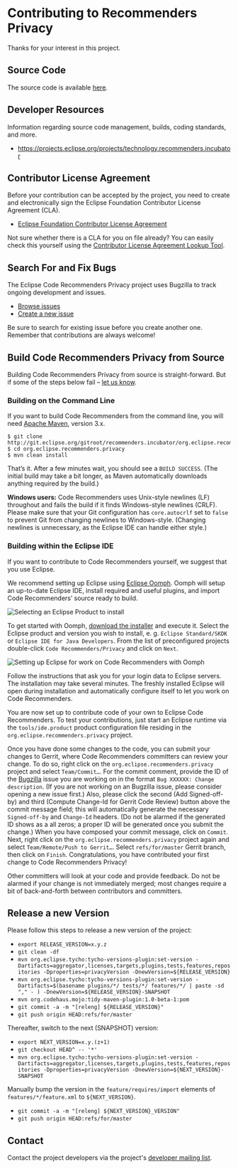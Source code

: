 Contributing to Recommenders Privacy
====================================

Thanks for your interest in this project.

Source Code
-----------

The source code is available [here](http://git.eclipse.org/c/recommenders.incubator/org.eclipse.recommenders.privacy.git/).

Developer Resources
-------------------

Information regarding source code management, builds, coding standards, and more.

- https://projects.eclipse.org/projects/technology.recommenders.incubator

Contributor License Agreement
-----------------------------

Before your contribution can be accepted by the project, you need to create and electronically sign the Eclipse Foundation Contributor License Agreement (CLA).

- [Eclipse Foundation Contributor License Agreement](http://www.eclipse.org/legal/CLA.php)

Not sure whether there is a CLA for you on file already?
You can easily check this yourself using the [Contributor License Agreement Lookup Tool](https://projects.eclipse.org/user/cla/validate).

Search For and Fix Bugs
-----------------------

The Eclipse Code Recommenders Privacy project uses Bugzilla to track ongoing development and issues.

- [Browse issues](https://bugs.eclipse.org/bugs/buglist.cgi?product=Recommenders.Incubator&component=Privacy)
- [Create a new issue](https://bugs.eclipse.org/bugs/enter_bug.cgi?product=Recommenders.Incubator&component=Privacy)

Be sure to search for existing issue before you create another one.
Remember that contributions are always welcome!

Build Code Recommenders Privacy from Source
-------------------------------------------

Building Code Recommenders Privacy from source is straight-forward.
But if some of the steps below fail – [let us know](https://dev.eclipse.org/mailman/listinfo/recommenders-dev "Developer Mailing List").

### Building on the Command Line

If you want to build Code Recommenders from the command line, you will need [Apache Maven](http://maven.apache.org/download.html), version 3.x.

    $ git clone http://git.eclipse.org/gitroot/recommenders.incubator/org.eclipse.recommenders.privacy.git
    $ cd org.eclipse.recommenders.privacy
    $ mvn clean install

That’s it.
After a few minutes wait, you should see a `BUILD SUCCESS`.
(The initial build may take a bit longer, as Maven automatically downloads anything required by the build.)

**Windows users:** Code Recommenders uses Unix-style newlines (LF) throughout and fails the build if it finds Windows-style newlines (CRLF).
Please make sure that your Git configuration has `core.autocrlf` set to `false` to prevent Git from changing newlines to Windows-style.
(Changing newlines is unnecessary, as the Eclipse IDE can handle either style.)

### Building within the Eclipse IDE

If you want to contribute to Code Recommenders yourself, we suggest that you use Eclipse.

We recommend setting up Eclipse using [Eclipse Oomph](http://www.eclipse.org/oomph/).
Oomph will setup an up-to-date Eclipse IDE, install required and useful plugins, and import Code Recommenders’ source ready to build.

![Selecting an Eclipse Product to install](../plain/CONTRIBUTING/oomph-product-selection.png)

To get started with Oomph, [download the installer](https://wiki.eclipse.org/Eclipse_Oomph_Installer#Installation) and execute it.
Select the Eclipse product and version you wish to install, e. g. `Eclipse Standard/SKDK` or `Eclipse IDE for Java Developers`.
From the list of preconfigured projects double-click `Code Recommenders/Privacy` and click on `Next`.

![Setting up Eclipse for work on Code Recommenders with Oomph](../plain/CONTRIBUTING/oomph-privacy.png)

Follow the instructions that ask you for your login data to Eclipse servers.
The installation may take several minutes.
The freshly installed Eclipse will open during installation and automatically configure itself to let you work on Code Recommenders.

You are now set up to contribute code of your own to Eclipse Code Recommenders.
To test your contributions, just start an Eclipse runtime via the `tools/ide.product` product configuration file residing in the `org.eclipse.recommenders.privacy` project.

Once you have done some changes to the code, you can submit your changes to Gerrit, where Code Recommenders committers can review your change.
To do so, right click on the `org.eclipse.recommenders.privacy` project and select `Team/Commit…`.
For the commit comment, provide the ID of the [Bugzilla](https://bugs.eclipse.org/bugs/buglist.cgi?product=Recommenders.Incubator&component=Privacy) issue you are working on in the format `Bug XXXXXX: Change description`.
(If you are not working on an Bugzilla issue, please consider opening a new issue first.)
Also, please click the second (Add Signed-off-by) and third (Compute Change-Id for Gerrit Code Review) button above the commit message field; this will automatically generate the necessary `Signed-off-by` and `Change-Id` headers.
(Do not be alarmed if the generated ID shows as a all zeros; a proper ID will be generated once you submit the change.)
When you have composed your commit message, click on `Commit`.
Next, right click on the `org.eclipse.recommenders.privacy` project again and select `Team/Remote/Push to Gerrit…`.
Select `refs/for/master` Gerrit branch, then click on `Finish`.
Congratulations, you have contributed your first change to Code Recommenders Privacy!

Other committers will look at your code and provide feedback.
Do not be alarmed if your change is not immediately merged; most changes require a bit of back-and-forth between contributors and committers.

Release a new Version
---------------------

Please follow this steps to release a new version of the project:

- `export RELEASE_VERSION=x.y.z`
- `git clean -df`
- `mvn org.eclipse.tycho:tycho-versions-plugin:set-version -Dartifacts=aggregator,licenses,targets,plugins,tests,features,repositories -Dproperties=privacyVersion -DnewVersion=${RELEASE_VERSION}`
- `mvn org.eclipse.tycho:tycho-versions-plugin:set-version -Dartifacts=$(basename plugins/*/ tests/*/ features/*/ | paste -sd "," - ) -DnewVersion=${RELEASE_VERSION}-SNAPSHOT`
- `mvn org.codehaus.mojo:tidy-maven-plugin:1.0-beta-1:pom`
- `git commit -a -m "[releng] ${RELEASE_VERSION}"`
- `git push origin HEAD:refs/for/master`

Thereafter, switch to the next (SNAPSHOT) version:

- `export NEXT_VERSION=x.y.(z+1)`
- `git checkout HEAD^ -- '*'`
- `mvn org.eclipse.tycho:tycho-versions-plugin:set-version -Dartifacts=aggregator,licenses,targets,plugins,tests,features,repositories -Dproperties=privacyVersion -DnewVersion=${NEXT_VERSION}-SNAPSHOT`

Manually bump the version in the `feature/requires/import` elements of `features/*/feature.xml` to `${NEXT_VERSION}`.

- `git commit -a -m "[releng] ${NEXT_VERSION}_VERSION"`
- `git push origin HEAD:refs/for/master`

Contact
-------

Contact the project developers via the project's [developer mailing list](https://dev.eclipse.org/mailman/listinfo/recommenders-dev).
